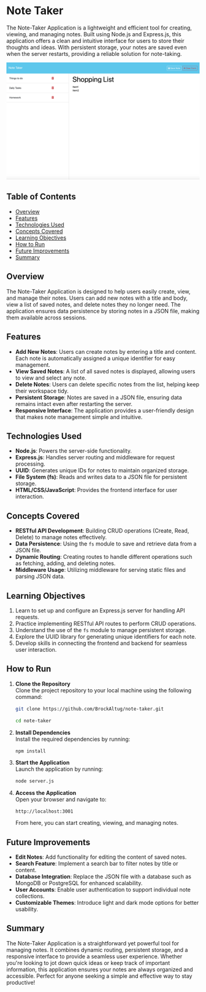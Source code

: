 # Note Taker

The Note-Taker Application is a lightweight and efficient tool for creating, viewing, and managing notes. Built using Node.js and Express.js, this application offers a clean and intuitive interface for users to store their thoughts and ideas. With persistent storage, your notes are saved even when the server restarts, providing a reliable solution for note-taking.

<img src="./public/assets/images/demo.png" alt="Demo">

## Table of Contents

- [Overview](#overview)
- [Features](#features)
- [Technologies Used](#technologies-used)
- [Concepts Covered](#concepts-covered)
- [Learning Objectives](#learning-objectives)
- [How to Run](#how-to-run)
- [Future Improvements](#future-improvements)
- [Summary](#summary)

## Overview

The Note-Taker Application is designed to help users easily create, view, and manage their notes. Users can add new notes with a title and body, view a list of saved notes, and delete notes they no longer need. The application ensures data persistence by storing notes in a JSON file, making them available across sessions.

## Features

- **Add New Notes**: Users can create notes by entering a title and content. Each note is automatically assigned a unique identifier for easy management.
- **View Saved Notes**: A list of all saved notes is displayed, allowing users to view and select any note.
- **Delete Notes**: Users can delete specific notes from the list, helping keep their workspace tidy.
- **Persistent Storage**: Notes are saved in a JSON file, ensuring data remains intact even after restarting the server.
- **Responsive Interface**: The application provides a user-friendly design that makes note management simple and intuitive.

## Technologies Used

- **Node.js**: Powers the server-side functionality.
- **Express.js**: Handles server routing and middleware for request processing.
- **UUID**: Generates unique IDs for notes to maintain organized storage.
- **File System (fs)**: Reads and writes data to a JSON file for persistent storage.
- **HTML/CSS/JavaScript**: Provides the frontend interface for user interaction.

## Concepts Covered

- **RESTful API Development**: Building CRUD operations (Create, Read, Delete) to manage notes effectively.
- **Data Persistence**: Using the `fs` module to save and retrieve data from a JSON file.
- **Dynamic Routing**: Creating routes to handle different operations such as fetching, adding, and deleting notes.
- **Middleware Usage**: Utilizing middleware for serving static files and parsing JSON data.

## Learning Objectives

1. Learn to set up and configure an Express.js server for handling API requests.
2. Practice implementing RESTful API routes to perform CRUD operations.
3. Understand the use of the `fs` module to manage persistent storage.
4. Explore the UUID library for generating unique identifiers for each note.
5. Develop skills in connecting the frontend and backend for seamless user interaction.

## How to Run

1. **Clone the Repository**  
   Clone the project repository to your local machine using the following command:

   ```bash
   git clone https://github.com/BrockAltug/note-taker.git
   ```

   ```bash
   cd note-taker
   ```

2. **Install Dependencies**  
   Install the required dependencies by running:

   ```bash
   npm install
   ```

3. **Start the Application**  
   Launch the application by running:

   ```bash
   node server.js
   ```

4. **Access the Application**  
   Open your browser and navigate to:
   ```
   http://localhost:3001
   ```
   From here, you can start creating, viewing, and managing notes.

## Future Improvements

- **Edit Notes**: Add functionality for editing the content of saved notes.
- **Search Feature**: Implement a search bar to filter notes by title or content.
- **Database Integration**: Replace the JSON file with a database such as MongoDB or PostgreSQL for enhanced scalability.
- **User Accounts**: Enable user authentication to support individual note collections.
- **Customizable Themes**: Introduce light and dark mode options for better usability.

## Summary

The Note-Taker Application is a straightforward yet powerful tool for managing notes. It combines dynamic routing, persistent storage, and a responsive interface to provide a seamless user experience. Whether you're looking to jot down quick ideas or keep track of important information, this application ensures your notes are always organized and accessible. Perfect for anyone seeking a simple and effective way to stay productive!

